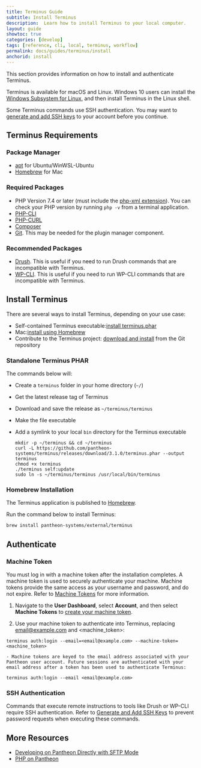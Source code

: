 ```yaml
---
title: Terminus Guide
subtitle: Install Terminus
description:  Learn how to install Terminus to your local computer.
layout: guide
showtoc: true
categories: [develop]
tags: [reference, cli, local, terminus, workflow]
permalink: docs/guides/terminus/install
anchorid: install
---
```


This section provides information on how to install and authenticate Terminus.

Terminus is available for macOS and Linux. Windows 10 users can install the [Windows Subsystem for Linux](https://docs.microsoft.com/en-us/windows/wsl/install-win10), and then install Terminus in the Linux shell.

Some Terminus commands use SSH authentication. You may want to [generate and add SSH keys](/ssh-keys/) to your account before you continue.

## Terminus Requirements

### Package Manager

- [apt](https://ubuntu.com/server/docs/package-management) for Ubuntu/WinWSL-Ubuntu
- [Homebrew](https://brew.sh/) for Mac

### Required Packages

- PHP Version 7.4 or later (must include the [php-xml extension](https://secure.php.net/manual/en/dom.setup.php)). You can check your PHP version by running `php -v` from a terminal application.
- [PHP-CLI](http://www.php-cli.com/)
- [PHP-CURL](https://secure.php.net/manual/en/curl.setup.php)
- [Composer](https://getcomposer.org/download/)
- [Git](https://help.github.com/articles/set-up-git/). This may be needed for the plugin manager component.

### Recommended Packages

- [Drush](http://docs.drush.org/en/master/install/). This is useful if you need to run Drush commands that are incompatible with Terminus.
- [WP-CLI](http://wp-cli.org/). This is useful if you need to run WP-CLI commands that are incompatible with Terminus.

## Install Terminus

There are several ways to install Terminus, depending on your use case:

- Self-contained Terminus executable:[install terminus.phar](#standalone-terminus-phar)
- Mac:[install using Homebrew](#homebrew-installation)
- Contribute to the Terminus project: [download and install](https://github.com/pantheon-systems/terminus#installing-with-git) from the Git repository

### Standalone Terminus PHAR

The commands below will:

- Create a `terminus` folder in your home directory (`~/`)
- Get the latest release tag of Terminus
- Download and save the release as `~/terminus/terminus`
- Make the file executable
- Add a symlink to your local `bin` directory for the Terminus executable

    ```bash{promptUser: user}
  mkdir -p ~/terminus && cd ~/terminus
  curl -L https://github.com/pantheon-systems/terminus/releases/download/3.1.0/terminus.phar --output terminus
  chmod +x terminus
  ./terminus self:update
  sudo ln -s ~/terminus/terminus /usr/local/bin/terminus
  ```

### Homebrew Installation

The Terminus application is published to [Homebrew](https://brew.sh/).

Run the command below to install Terminus:

```bash
brew install pantheon-systems/external/terminus
```

## Authenticate

### Machine Token

You must log in with a machine token after the installation completes. A machine token is used to securely authenticate your machine. Machine tokens provide the same access as your username and password, and do not expire. Refer to [Machine Tokens](/machine-tokens/) for more information.

1. Navigate to the **User Dashboard**, select **Account**, and then select **Machine Tokens** to [create your machine token](https://dashboard.pantheon.io/login?destination=%2Fuser#account/tokens/create/terminus/).

1. Use your machine token to authenticate into Terminus, replacing <email@example.com> and <machine_token>:

  ```bash{promptUser: user}
  terminus auth:login --email=<email@example.com> --machine-token=<machine_token>
  ```

    - Machine tokens are keyed to the email address associated with your Pantheon user account. Future sessions are authenticated with your email address after a token has been used to authenticate Terminus:

  ```bash{promptUser: user}
  terminus auth:login --email <email@example.com>
  ```

### SSH Authentication

Commands that execute remote instructions to tools like Drush or WP-CLI require SSH authentication. Refer to [Generate and Add SSH Keys](/ssh-keys/) to prevent password requests when executing these commands.

## More Resources

- [Developing on Pantheon Directly with SFTP Mode](/sftp)
- [PHP on Pantheon](/guides/php)